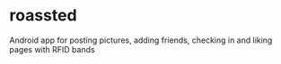 # roassted

Android app for posting pictures, adding friends, checking in and liking pages with RFID bands
